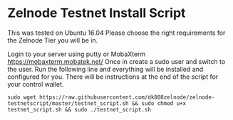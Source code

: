 # Zelnode Testnet Install Script

This was tested on Ubuntu 16.04
Please choose the right requirements for the Zelnode Tier you will be in.

Login to your server using putty or MobaXterm https://mobaxterm.mobatek.net/ 
Once in create a sudo user and switch to the user. Run the following line and everything will be installed and configured for you. There will be instructions at the end of the script for your control wallet.

```
sudo wget https://raw.githubusercontent.com/dk808zelnode/zelnode-testnetscript/master/testnet_script.sh && sudo chmod u+x testnet_script.sh && sudo ./testnet_script.sh
```
